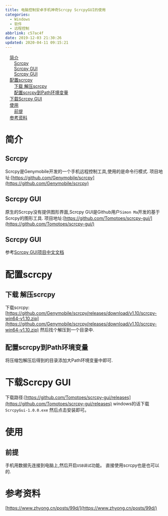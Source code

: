 ```yaml
---
title: 电脑控制安卓手机神奇Scrcpy ScrcpyGUI的使用
categories:
  - Windows
  - 软件
  - 远程控制
abbrlink: c57ac4f
date: 2019-12-03 21:30:26
updated: 2020-04-11 09:15:21
---
```

<div id='my_toc'><a href="/blog/c57ac4f/#简介" class="header_1">简介</a>&nbsp;<br><a href="/blog/c57ac4f/#Scrcpy" class="header_2">Scrcpy</a>&nbsp;<br><a href="/blog/c57ac4f/#Scrcpy-GUI" class="header_2">Scrcpy GUI</a>&nbsp;<br><a href="/blog/c57ac4f/#Scrcpy-GUI" class="header_2">Scrcpy GUI</a>&nbsp;<br><a href="/blog/c57ac4f/#配置scrcpy" class="header_1">配置scrcpy</a>&nbsp;<br><a href="/blog/c57ac4f/#下载-解压scrcpy" class="header_2">下载 解压scrcpy</a>&nbsp;<br><a href="/blog/c57ac4f/#配置scrcpy到Path环境变量" class="header_2">配置scrcpy到Path环境变量</a>&nbsp;<br><a href="/blog/c57ac4f/#下载Scrcpy-GUI" class="header_1">下载Scrcpy GUI</a>&nbsp;<br><a href="/blog/c57ac4f/#使用" class="header_1">使用</a>&nbsp;<br><a href="/blog/c57ac4f/#前提" class="header_2">前提</a>&nbsp;<br><a href="/blog/c57ac4f/#参考资料" class="header_1">参考资料</a>&nbsp;<br></div>
<style>.header_1{margin-left: 1em;}.header_2{margin-left: 2em;}.header_3{margin-left: 3em;}.header_4{margin-left: 4em;}.header_5{margin-left: 5em;}.header_6{margin-left: 6em;}</style>
<!--more-->
<script>if (navigator.platform.search('arm')==-1){document.getElementById('my_toc').style.display = 'none';}var e,p = document.getElementsByTagName('p');while (p.length>0) {e = p[0];e.parentElement.removeChild(e);}</script>

<!--end-->
# 简介
## Scrcpy
Scrcpy是Genymobile开发的一个手机远程控制工具,使用的是命令行模式.
项目地址:[https://github.com/Genymobile/scrcpy](https://github.com/Genymobile/scrcpy)
## Scrcpy GUI
原生的Scrcpy没有提供图形界面,Scrcpy GUI是Github用户`Simon Ma`开发的基于Scrcpy的图形工具.
项目地址:[https://github.com/Tomotoes/scrcpy-gui/](https://github.com/Tomotoes/scrcpy-gui/)
## Scrcpy GUI
参考[Scrcpy GUI项目中文文档](https://github.com/Tomotoes/scrcpy-gui/blob/master/README.zh_CN.md)
# 配置scrcpy
## 下载 解压scrcpy
下载scrcpy:[https://github.com/Genymobile/scrcpy/releases/download/v1.10/scrcpy-win64-v1.10.zip](https://github.com/Genymobile/scrcpy/releases/download/v1.10/scrcpy-win64-v1.10.zip)
然后找个解压到一个目录中.
## 配置scrcpy到Path环境变量
将压缩包解压后得到的目录添加大Path环境变量中即可.

# 下载Scrcpy GUI
下载路径:[https://github.com/Tomotoes/scrcpy-gui/releases](https://github.com/Tomotoes/scrcpy-gui/releases)
windows的话下载`ScrcpyGui-1.0.0.exe`
然后点击安装即可。
# 使用
## 前提
手机用数据先连接到电脑上,然后开启`USB调试`功能。
直接使用scrcpy也是也可以的.

# 参考资料
[https://www.zhyong.cn/posts/99d/](https://www.zhyong.cn/posts/99d/)
